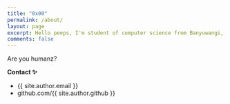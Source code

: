 ```yaml
---
title: "0x00"
permalink: /about/
layout: page
excerpt: Hello peeps, I'm student of computer science from Banyuwangi, living in Jogjakarta. This blog for documentation about my programming journey, running on jekyll, hosting on netlify and using my own simple theme.
comments: false
---
```


Are you humanz?

**Contact ✨**

- {{ site.author.email }}
- github.com/{{ site.author.github }}

